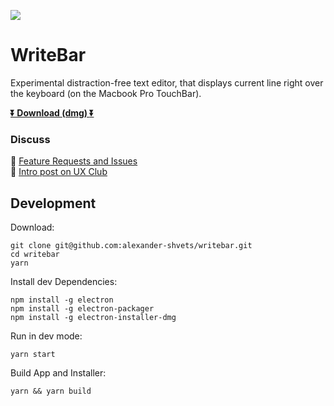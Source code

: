 ![][logo]
# WriteBar

Experimental distraction-free text editor, that displays current line right over the keyboard (on the Macbook Pro TouchBar).   

[logo]: assets/logo.png

**[:arrow_double_down: Download (dmg) :arrow_double_down:](https://alexander-shvets.github.io/writebar/dist/WriteBar.dmg)**

### Discuss

:thought_balloon: [Feature Requests and Issues](https://github.com/alexander-shvets/writebar/issues)     
:speech_balloon:  [Intro post on UX Club](https://www.facebook.com/groups/uxclubs/permalink/973396292808999/)

## Development

Download:    
```shell
git clone git@github.com:alexander-shvets/writebar.git
cd writebar
yarn
```

Install dev Dependencies:    
```shell
npm install -g electron
npm install -g electron-packager
npm install -g electron-installer-dmg
```

Run in dev mode:    
```shell
yarn start
```

Build App and Installer:    
```shell
yarn && yarn build
```
